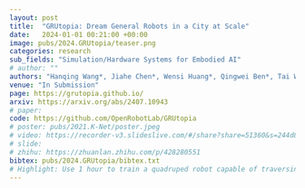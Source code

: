 ```yaml
---
layout: post
title:  "GRUtopia: Dream General Robots in a City at Scale"
date:   2024-01-01 00:21:00 +00:00
image: pubs/2024.GRUtopia/teaser.png
categories: research
sub_fields: "Simulation/Hardware Systems for Embodied AI"
# author: ""
authors: "Hanqing Wang*, Jiahe Chen*, Wensi Huang*, Qingwei Ben*, Tai Wang*, Boyu Mi*, Tao Huang, Siheng Zhao, Yilun Chen, Sizhe Yang, Peizhou Cao, Wenye Yu, Zichao Ye, Jialun Li, Junfeng Long, Zirui Wang, Huiling Wang, Ying Zhao, Zhongying Tu, Yu Qiao, Dahua Lin, <strong>Jiangmiao Pang</strong><sup>&dagger;</sup>"
venue: "In Submission"
page: https://grutopia.github.io/
arxiv: https://arxiv.org/abs/2407.10943
# paper: 
code: https://github.com/OpenRobotLab/GRUtopia
# poster: pubs/2021.K-Net/poster.jpeg
# video: https://recorder-v3.slideslive.com/#/share?share=51360&s=244d89a2-1418-4fd5-89fe-dc9616fc6efd
# slide:
# zhihu: https://zhuanlan.zhihu.com/p/428280551
bibtex: pubs/2024.GRUtopia/bibtex.txt
# Highlight: Use 1 hour to train a quadruped robot capable of traversing any terrain under any disturbances in the open world.
---
```

